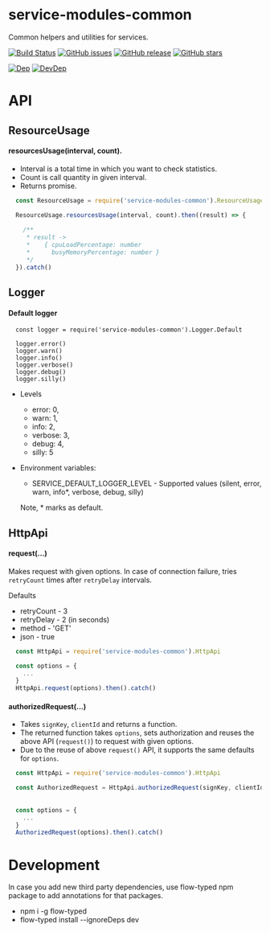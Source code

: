 # service-modules-common
Common helpers and utilities for services.

[![Build Status](https://travis-ci.org/renderforest/service-modules-common.svg?branch=master)](https://travis-ci.org/renderforest/service-modules-common)
[![GitHub issues](https://img.shields.io/github/issues/renderforest/service-modules-common.svg)](https://github.com/renderforest/service-modules-common/issues)
[![GitHub release](https://img.shields.io/github/release/renderforest/service-modules-common.svg)](https://github.com/renderforest/service-modules-common/releases)
[![GitHub stars](https://img.shields.io/github/stars/renderforest/service-modules-common.svg)](https://github.com/renderforest/service-modules-common/stargazers)

[![Dep](https://img.shields.io/david/renderforest/service-modules-common.svg)](https://david-dm.org/renderforest/service-modules-common)
[![DevDep](https://img.shields.io/david/dev/renderforest/service-modules-common.svg)](https://david-dm.org/renderforest/service-modules-common?type=dev)

# API 
 
## ResourceUsage

#### resourcesUsage(interval, count). 

 * Interval is a total time in which you want to check statistics. 
 * Count is call quantity in given interval. 
 * Returns promise.

  ``` javascript
    const ResourceUsage = require('service-modules-common').ResourceUsage
  
    ResourceUsage.resourcesUsage(interval, count).then((result) => {
      
      /**
       * result -> 
       *    { cpuLoadPercentage: number
       *      busyMemoryPercentage: number }
       */
    }).catch() 
  ```
 
## Logger

#### Default logger
  ```$xslt
    const logger = require('service-modules-common').Logger.Default
    
    logger.error()
    logger.warn()
    logger.info()
    logger.verbose()
    logger.debug()
    logger.silly()
  ```    
  
* Levels
   - error: 0,
   - warn: 1,
   - info: 2,
   - verbose: 3,
   - debug: 4,
   - silly: 5  
  
 
* Environment variables:
    - SERVICE_DEFAULT_LOGGER_LEVEL - Supported values (silent, error, warn, info*, verbose, debug, silly)

  Note, * marks as default.


## HttpApi

#### request(...)

Makes request with given options. In case of connection failure, tries `retryCount` times after `retryDelay` intervals.
 
Defaults
 * retryCount - 3
 * retryDelay - 2 (in seconds)
 * method - 'GET'
 * json - true
 
  ``` javascript
    const HttpApi = require('service-modules-common').HttpApi
  
    const options = {
      ...
    }
    HttpApi.request(options).then().catch() 
  ```

#### authorizedRequest(...)

 * Takes `signKey`, `clientId` and returns a function.
 * The returned function takes `options`, sets authorization and reuses the above API (`request()`) to request with given
 options.
 * Due to the reuse of above `request()` API, it supports the same defaults for `options`.
 
  ``` javascript
    const HttpApi = require('service-modules-common').HttpApi

    const AuthorizedRequest = HttpApi.authorizedRequest(signKey, clientId)
    
    
    const options = {
      ...
    }
    AuthorizedRequest(options).then().catch()
  ```
  
# Development
In case you add new third party dependencies, use flow-typed npm package to add annotations for that packages.
 * npm i -g flow-typed
 * flow-typed install --ignoreDeps dev
